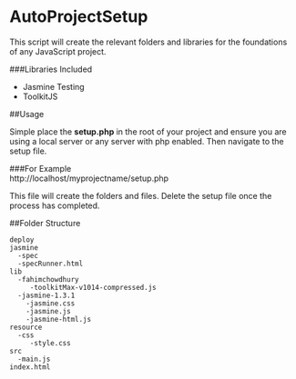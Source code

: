 AutoProjectSetup
================

This script will create the relevant folders and libraries for the foundations of any JavaScript project.  

###Libraries Included
* Jasmine Testing  
* ToolkitJS  

##Usage

Simple place the **setup.php** in the root of your project and ensure you are using a local server or any server with php enabled. Then navigate to the setup file.  

###For Example  
http://localhost/myprojectname/setup.php  

This file will create the folders and files. Delete the setup file once the process has completed.  

##Folder Structure
```
deploy  
jasmine  
  -spec  
  -specRunner.html  
lib  
  -fahimchowdhury  
     -toolkitMax-v1014-compressed.js  
  -jasmine-1.3.1  
    -jasmine.css  
    -jasmine.js  
    -jasmine-html.js  
resource  
  -css  
     -style.css  
src  
  -main.js  
index.html  
```



